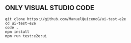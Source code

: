 ## ONLY VISUAL STUDIO CODE
```
git clone https://github.com/ManuelQuicenoG/ui-test-e2e
cd ui-test-e2e
code .
npm install
npm run test:e2e:ui
```
